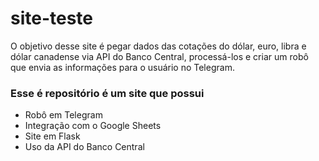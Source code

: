 # site-teste

O objetivo desse site é pegar dados das cotações do dólar, euro, libra e dólar canadense via API do Banco Central, processá-los e criar um robô que envia as informações para o usuário no Telegram.

### Esse é repositório é um site que possui 

*   Robô em Telegram
*   Integração com o Google Sheets
*   Site em Flask
*   Uso da API do Banco Central


